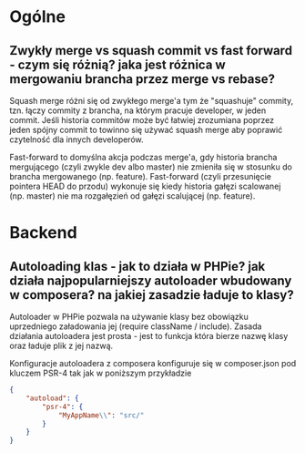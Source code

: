 # Ogólne
## Zwykły merge vs squash commit vs fast forward - czym się różnią? jaka jest różnica w mergowaniu brancha przez merge vs rebase?

Squash merge różni się od zwykłego merge'a tym że "squashuje" commity, tzn. łączy commity z brancha, na którym pracuje developer, w jeden commit. Jeśli historia commitów może być łatwiej zrozumiana poprzez jeden spójny commit to towinno się używać squash merge aby poprawić czytelność dla innych developerów.

Fast-forward to domyślna akcja podczas merge'a, gdy historia brancha mergującego (czyli zwykle dev albo master) nie zmieniła się w stosunku do brancha mergowanego (np. feature). Fast-forward (czyli przesunięcie pointera HEAD do przodu) wykonuje się kiedy historia gałęzi scalowanej (np. master) nie ma rozgałęzień od gałęzi scalującej (np. feature).

# Backend
## Autoloading klas - jak to działa w PHPie? jak działa najpopularniejszy autoloader wbudowany w composera? na jakiej zasadzie ładuje to klasy?

Autoloader w PHPie pozwala na używanie klasy bez obowiązku uprzedniego załadowania jej (require className / include). Zasada działania autoloadera jest prosta - jest to funkcja która bierze nazwę klasy oraz ładuje plik z jej nazwą.

Konfiguracje autoloadera z composera konfiguruje się w composer.json pod kluczem PSR-4 tak jak w poniższym przykładzie

```json
{
    "autoload": {
        "psr-4": {
            "MyAppName\\": "src/"
        }
    }
}
```